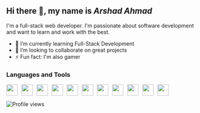 ## Hi there 👋, my name is *Arshad Ahmad*
I'm a full-stack web developer. I'm passionate about software development and want to learn and work with the best.

- 🌱 I’m currently learning Full-Stack Development 
- 👯 I’m looking to collaborate on great projects 
- ⚡ Fun fact: I'm also gamer

### **Languages and Tools**

<img src="https://cdn.jsdelivr.net/gh/devicons/devicon/icons/html5/html5-original.svg" width=30 align="left" style="margin-right:10px;" />

<img src="https://cdn.jsdelivr.net/gh/devicons/devicon/icons/css3/css3-original.svg" width=30 align="left" style="margin-right:10px;" />

<img src="https://cdn.jsdelivr.net/gh/devicons/devicon/icons/javascript/javascript-original.svg" width=30 align="left" style="margin-right:10px;" />

<img src="https://cdn.jsdelivr.net/gh/devicons/devicon/icons/nodejs/nodejs-original.svg" width=30 align="left" style="margin-right:10px;" />

<img src="https://cdn.jsdelivr.net/gh/devicons/devicon/icons/express/express-original.svg" width=30 align="left" style="margin-right:10px; background:white;" />

<img src="https://cdn.jsdelivr.net/gh/devicons/devicon/icons/mongodb/mongodb-original.svg" width=30 align="left" style="margin-right:10px;" />

<img src="https://cdn.jsdelivr.net/gh/devicons/devicon/icons/mysql/mysql-original.svg" width=30 align="left" style="margin-right:10px;" />

<img src="https://cdn.jsdelivr.net/gh/devicons/devicon/icons/react/react-original.svg" width=30 align="left" style="margin-right:10px;" />

<img src="https://cdn.jsdelivr.net/gh/devicons/devicon/icons/java/java-original.svg" width=30 align="left" style="margin-right:10px;" />

<img src="https://cdn.jsdelivr.net/gh/devicons/devicon/icons/androidstudio/androidstudio-original.svg" width=30 align="left" style="margin-right:10px;" />

<img src="https://cdn.jsdelivr.net/gh/devicons/devicon/icons/python/python-original.svg" width=30 />

<br>

<!-- [![Top Langs](https://github-readme-stats.vercel.app/api/top-langs/?username=itsarshadahmad)](https://github.com/anuraghazra/github-readme-stats) -->

<!-- ![Arshad's GitHub stats](https://github-readme-stats.vercel.app/api?username=itsarshadahmad&show_icons=true&theme=tokyonight) -->

<!-- ![GitHub Activity Graph](https://activity-graph.herokuapp.com/graph?username=itsarshadahmad) -->

![Profile views](https://gpvc.arturio.dev/itsarshadahmad)
